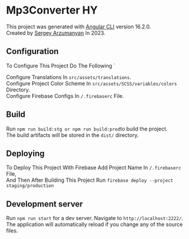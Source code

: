 # Mp3Converter HY

This project was generated with [Angular CLI](https://github.com/angular/angular-cli) version 16.2.0.\
Created by [Sergey Arzumanyan](https://github.com/SergeyArzumanyan) In 2023.

## Configuration

To Configure This Project Do The Following `

Configure Translations In `src/assets/translations`.\
Configure Project Color Scheme In `src/assets/SCSS/variables/colors` Directory.\
Configure Firebase Configs In `/.firebaserc` File.

## Build

Run `npm run build:stg or npm run build:prod`to build the project.\
The build artifacts will be stored in the `dist/` directory.

## Deploying

To Deploy This Project With Firebase Add Project Name In `/.firebaserc` File,\
And Then After Building This Project Run `firebase deploy --project staging/production`

## Development server

Run `npm run start` for a dev server. Navigate to `http://localhost:2222/`. \
The application will automatically reload if you change any of the source files.
